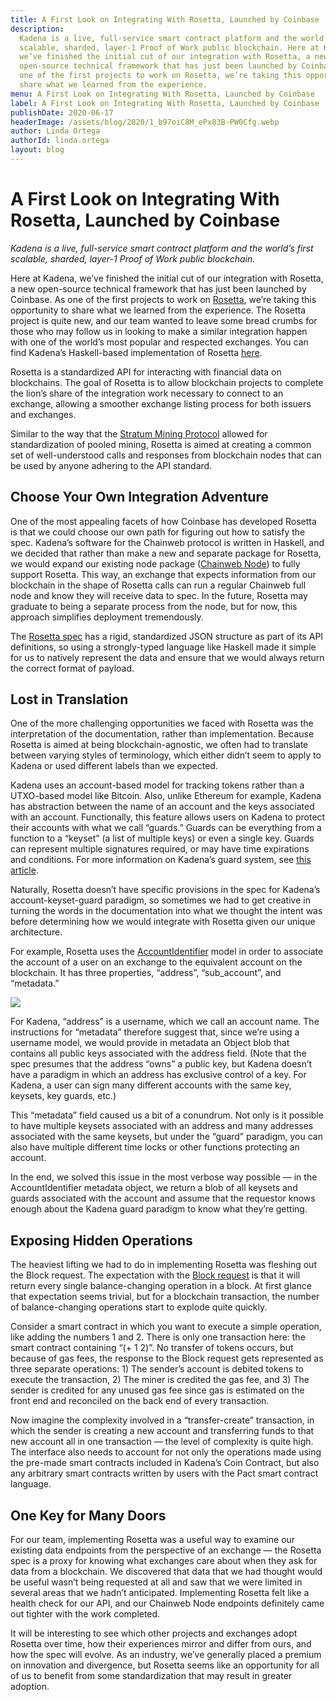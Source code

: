 ```yaml
---
title: A First Look on Integrating With Rosetta, Launched by Coinbase
description:
  Kadena is a live, full-service smart contract platform and the world’s first
  scalable, sharded, layer-1 Proof of Work public blockchain. Here at Kadena,
  we’ve finished the initial cut of our integration with Rosetta, a new
  open-source technical framework that has just been launched by Coinbase. As
  one of the first projects to work on Rosetta, we’re taking this opportunity to
  share what we learned from the experience.
menu: A First Look on Integrating With Rosetta, Launched by Coinbase
label: A First Look on Integrating With Rosetta, Launched by Coinbase
publishDate: 2020-06-17
headerImage: /assets/blog/2020/1_b97oiC8M_ePx83B-PW0Cfg.webp
author: Linda Ortega
authorId: linda.ortega
layout: blog
---
```


# A First Look on Integrating With Rosetta, Launched by Coinbase

_Kadena is a live, full-service smart contract platform and the world’s first
scalable, sharded, layer-1 Proof of Work public blockchain._

Here at Kadena, we’ve finished the initial cut of our integration with Rosetta,
a new open-source technical framework that has just been launched by Coinbase.
As one of the first projects to work on [Rosetta](https://www.rosetta-api.org),
we’re taking this opportunity to share what we learned from the experience. The
Rosetta project is quite new, and our team wanted to leave some bread crumbs for
those who may follow us in looking to make a similar integration happen with one
of the world’s most popular and respected exchanges. You can find Kadena’s
Haskell-based implementation of Rosetta
[here](https://github.com/kadena-io/rosetta).

Rosetta is a standardized API for interacting with financial data on
blockchains. The goal of Rosetta is to allow blockchain projects to complete the
lion’s share of the integration work necessary to connect to an exchange,
allowing a smoother exchange listing process for both issuers and exchanges.

Similar to the way that the
[Stratum Mining Protocol](https://en.bitcoin.it/wiki/Stratum_mining_protocol)
allowed for standardization of pooled mining, Rosetta is aimed at creating a
common set of well-understood calls and responses from blockchain nodes that can
be used by anyone adhering to the API standard.

## Choose Your Own Integration Adventure

One of the most appealing facets of how Coinbase has developed Rosetta is that
we could choose our own path for figuring out how to satisfy the spec. Kadena’s
software for the Chainweb protocol is written in Haskell, and we decided that
rather than make a new and separate package for Rosetta, we would expand our
existing node package
([Chainweb Node](https://github.com/kadena-io/chainweb-node)) to fully support
Rosetta. This way, an exchange that expects information from our blockchain in
the shape of Rosetta calls can run a regular Chainweb full node and know they
will receive data to spec. In the future, Rosetta may graduate to being a
separate process from the node, but for now, this approach simplifies deployment
tremendously.

The [Rosetta spec](https://djr6hkgq2tjcs.cloudfront.net/docs/Introduction.html)
has a rigid, standardized JSON structure as part of its API definitions, so
using a strongly-typed language like Haskell made it simple for us to natively
represent the data and ensure that we would always return the correct format of
payload.

## Lost in Translation

One of the more challenging opportunities we faced with Rosetta was the
interpretation of the documentation, rather than implementation. Because Rosetta
is aimed at being blockchain-agnostic, we often had to translate between varying
styles of terminology, which either didn’t seem to apply to Kadena or used
different labels than we expected.

Kadena uses an account-based model for tracking tokens rather than a UTXO-based
model like Bitcoin. Also, unlike Ethereum for example, Kadena has abstraction
between the name of an account and the keys associated with an account.
Functionally, this feature allows users on Kadena to protect their accounts with
what we call “guards.” Guards can be everything from a function to a “keyset” (a
list of multiple keys) or even a single key. Guards can represent multiple
signatures required, or may have time expirations and conditions. For more
information on Kadena’s guard system, see
[this article](https://medium.com/kadena-io/beginners-guide-to-kadena-accounts-keysets-fb7f32104291).

Naturally, Rosetta doesn’t have specific provisions in the spec for Kadena’s
account-keyset-guard paradigm, so sometimes we had to get creative in turning
the words in the documentation into what we thought the intent was before
determining how we would integrate with Rosetta given our unique architecture.

For example, Rosetta uses the
[AccountIdentifier](https://djr6hkgq2tjcs.cloudfront.net/docs/models/AccountIdentifier.html)
model in order to associate the account of a user on an exchange to the
equivalent account on the blockchain. It has three properties, “address”,
“sub_account”, and “metadata.”

![](/assets/blog/2020/0_tl-c2db-uvN8MOXf.png)

For Kadena, “address” is a username, which we call an account name. The
instructions for “metadata” therefore suggest that, since we’re using a username
model, we would provide in metadata an Object blob that contains all public keys
associated with the address field. (Note that the spec presumes that the address
“owns” a public key, but Kadena doesn’t have a paradigm in which an address has
exclusive control of a key. For Kadena, a user can sign many different accounts
with the same key, keysets, key guards, etc.)

This “metadata” field caused us a bit of a conundrum. Not only is it possible to
have multiple keysets associated with an address and many addresses associated
with the same keysets, but under the “guard” paradigm, you can also have
multiple different time locks or other functions protecting an account.

In the end, we solved this issue in the most verbose way possible — in the
AccountIdentifier metadata object, we return a blob of all keysets and guards
associated with the account and assume that the requestor knows enough about the
Kadena guard paradigm to know what they’re getting.

## Exposing Hidden Operations

The heaviest lifting we had to do in implementing Rosetta was fleshing out the
Block request. The expectation with the
[Block request](https://djr6hkgq2tjcs.cloudfront.net/docs/BlockApi.html) is that
it will return every single balance-changing operation in a block. At first
glance that expectation seems trivial, but for a blockchain transaction, the
number of balance-changing operations start to explode quite quickly.

Consider a smart contract in which you want to execute a simple operation, like
adding the numbers 1 and 2. There is only one transaction here: the smart
contract containing “(+ 1 2)”. No transfer of tokens occurs, but because of gas
fees, the response to the Block request gets represented as three separate
operations: 1) The sender’s account is debited tokens to execute the
transaction, 2) The miner is credited the gas fee, and 3) The sender is credited
for any unused gas fee since gas is estimated on the front end and reconciled on
the back end of every transaction.

Now imagine the complexity involved in a “transfer-create” transaction, in which
the sender is creating a new account and transferring funds to that new account
all in one transaction — the level of complexity is quite high. The interface
also needs to account for not only the operations made using the pre-made smart
contracts included in Kadena’s Coin Contract, but also any arbitrary smart
contracts written by users with the Pact smart contract language.

## One Key for Many Doors

For our team, implementing Rosetta was a useful way to examine our existing data
endpoints from the perspective of an exchange — the Rosetta spec is a proxy for
knowing what exchanges care about when they ask for data from a blockchain. We
discovered that data that we had thought would be useful wasn’t being requested
at all and saw that we were limited in several areas that we hadn’t anticipated.
Implementing Rosetta felt like a health check for our API, and our Chainweb Node
endpoints definitely came out tighter with the work completed.

It will be interesting to see which other projects and exchanges adopt Rosetta
over time, how their experiences mirror and differ from ours, and how the spec
will evolve. As an industry, we’ve generally placed a premium on innovation and
divergence, but Rosetta seems like an opportunity for all of us to benefit from
some standardization that may result in greater adoption.
